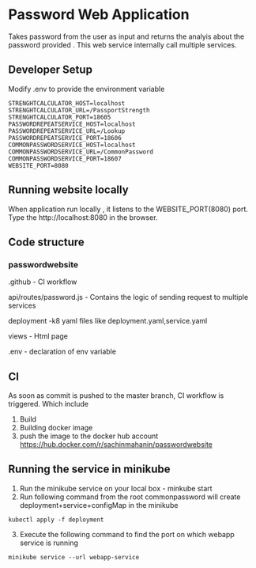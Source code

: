 # Password Web Application
Takes password from the user as input and returns the analyis about the password provided . This web service internally call multiple services.

## Developer Setup
  Modify .env to provide the environment variable
```
STRENGHTCALCULATOR_HOST=localhost
STRENGHTCALCULATOR_URL=/PassportStrength
STRENGHTCALCULATOR_PORT=18605
PASSWORDREPEATSERVICE_HOST=localhost
PASSWORDREPEATSERVICE_URL=/Lookup
PASSWORDREPEATSERVICE_PORT=18606
COMMONPASSWORDSERVICE_HOST=localhost
COMMONPASSWORDSERVICE_URL=/CommonPassword
COMMONPASSWORDSERVICE_PORT=18607
WEBSITE_PORT=8080
```

## Running website locally
When application run locally , it listens to the WEBSITE_PORT(8080) port.
Type the http://localhost:8080 in the browser.

## Code structure

### passwordwebsite

  .github                 - CI workflow
  
  api/routes/password.js - Contains the logic of sending request to multiple services
  
  deployment     -k8 yaml files like deployment.yaml,service.yaml
  
  views          - Html page
  
  .env           - declaration of env variable
  
  

## CI
As soon as commit is pushed to the master branch, CI workflow is triggered. Which include
1. Build
3. Building docker image
4. push the image to the docker hub account https://hub.docker.com/r/sachinmahanin/passwordwebsite

## Running the service in minikube
1. Run the minikube service on your local box - minkube start
2. Run following command from the root commonpassword will create deployment+service+configMap in the minikube
```
kubectl apply -f deployment
```
3. Execute the following command to find the port on which webapp service is running
```
minikube service --url webapp-service
```
